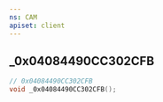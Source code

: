 ```yaml
---
ns: CAM
apiset: client
---
```

## _0x04084490CC302CFB

```c
// 0x04084490CC302CFB
void _0x04084490CC302CFB();
```





